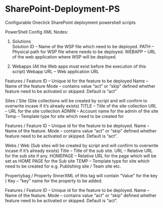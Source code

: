 # SharePoint-Deployment-PS
Configurable Oneclick SharePoint deployment powershell scripts


PowerShell Config XML Nodes:
1. Solutions  
Solution
ID – Name of the WSP file which need to be deployed.
PATH – Physical path for WSP file where needs to be deployed.
WEBAPP – URL of the web application where WSP will be deployed.

2. Webapps (All the Web apps must exist before the execution of this script)
Webapp 
URL – Web application URL

Features / Feature
ID – Unique id for the feature to be deployed
Name – Name of the feature
Mode – contains value “act” or “skip” defined whether feature need to be activated or skipped. Default is “act”

Sites / Site (Site collections will be created by script and will confirm to overwrite incase if it’s already exists)
TITLE   – Title of the site collection
URL     –  URL for the site collection
ADMIN – Account name for the admin of the site 
Temp   – Template type for site which need to be created for
               
Features / Feature
ID – Unique id for the feature to be deployed.
Name – Name of the feature.
Mode – contains value “act” or “skip” defined whether feature need to be activated or skipped. Default is “act”.

Webs / Web (Sub sites will be created by script and will confirm to overwrite incase if it’s already exists)
Title – Title of the sub site.
URL – Relative URL for the sub site if any. 
HOMEPAGE – Relative URL for the page which will be set as HOME PAGE for the Sub site
TEMP – Template type for site which need to be created for e.g. Publishing site / Team site etc.

Propertybag / Property (InnerXML of this tag will contain “Value” for the key )
Key – “key” name for the property to be added.

Features / Feature
ID – Unique id for the feature to be deployed.
Name – Name of the feature.
Mode – contains value “act” or “skip” defined whether feature need to be activated or skipped. Default is “act”.
